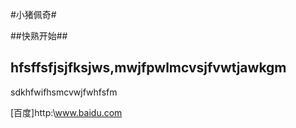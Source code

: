 #小猪佩奇#

##快熟开始##

hfsffsfjsjfksjws,mwjfpwlmcvsjfvwtjawkgm
---------------------------
sdkhfwifhsmcvwjfwhfsfm

[百度]http:\www.baidu.com


